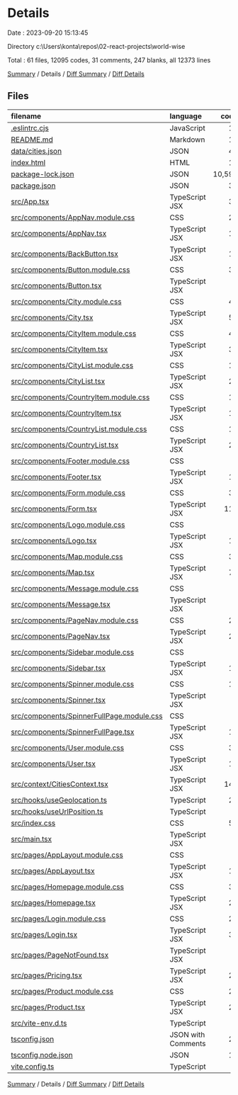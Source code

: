# Details

Date : 2023-09-20 15:13:45

Directory c:\\Users\\konta\\repos\\02-react-projects\\world-wise

Total : 61 files,  12095 codes, 31 comments, 247 blanks, all 12373 lines

[Summary](results.md) / Details / [Diff Summary](diff.md) / [Diff Details](diff-details.md)

## Files
| filename | language | code | comment | blank | total |
| :--- | :--- | ---: | ---: | ---: | ---: |
| [.eslintrc.cjs](/.eslintrc.cjs) | JavaScript | 18 | 0 | 1 | 19 |
| [README.md](/README.md) | Markdown | 19 | 0 | 9 | 28 |
| [data/cities.json](/data/cities.json) | JSON | 40 | 0 | 0 | 40 |
| [index.html](/index.html) | HTML | 13 | 0 | 1 | 14 |
| [package-lock.json](/package-lock.json) | JSON | 10,595 | 0 | 1 | 10,596 |
| [package.json](/package.json) | JSON | 34 | 0 | 1 | 35 |
| [src/App.tsx](/src/App.tsx) | TypeScript JSX | 34 | 0 | 3 | 37 |
| [src/components/AppNav.module.css](/src/components/AppNav.module.css) | CSS | 24 | 1 | 4 | 29 |
| [src/components/AppNav.tsx](/src/components/AppNav.tsx) | TypeScript JSX | 16 | 0 | 2 | 18 |
| [src/components/BackButton.tsx](/src/components/BackButton.tsx) | TypeScript JSX | 16 | 0 | 2 | 18 |
| [src/components/Button.module.css](/src/components/Button.module.css) | CSS | 32 | 0 | 4 | 36 |
| [src/components/Button.tsx](/src/components/Button.tsx) | TypeScript JSX | 8 | 0 | 2 | 10 |
| [src/components/City.module.css](/src/components/City.module.css) | CSS | 40 | 0 | 8 | 48 |
| [src/components/City.tsx](/src/components/City.tsx) | TypeScript JSX | 56 | 0 | 12 | 68 |
| [src/components/CityItem.module.css](/src/components/CityItem.module.css) | CSS | 46 | 0 | 9 | 55 |
| [src/components/CityItem.tsx](/src/components/CityItem.tsx) | TypeScript JSX | 34 | 0 | 5 | 39 |
| [src/components/CityList.module.css](/src/components/CityList.module.css) | CSS | 13 | 0 | 3 | 16 |
| [src/components/CityList.tsx](/src/components/CityList.tsx) | TypeScript JSX | 22 | 0 | 3 | 25 |
| [src/components/CountryItem.module.css](/src/components/CountryItem.module.css) | CSS | 16 | 0 | 4 | 20 |
| [src/components/CountryItem.tsx](/src/components/CountryItem.tsx) | TypeScript JSX | 10 | 0 | 3 | 13 |
| [src/components/CountryList.module.css](/src/components/CountryList.module.css) | CSS | 11 | 0 | 2 | 13 |
| [src/components/CountryList.tsx](/src/components/CountryList.tsx) | TypeScript JSX | 27 | 0 | 4 | 31 |
| [src/components/Footer.module.css](/src/components/Footer.module.css) | CSS | 7 | 0 | 2 | 9 |
| [src/components/Footer.tsx](/src/components/Footer.tsx) | TypeScript JSX | 10 | 0 | 2 | 12 |
| [src/components/Form.module.css](/src/components/Form.module.css) | CSS | 38 | 0 | 7 | 45 |
| [src/components/Form.tsx](/src/components/Form.tsx) | TypeScript JSX | 111 | 2 | 19 | 132 |
| [src/components/Logo.module.css](/src/components/Logo.module.css) | CSS | 3 | 0 | 1 | 4 |
| [src/components/Logo.tsx](/src/components/Logo.tsx) | TypeScript JSX | 10 | 0 | 3 | 13 |
| [src/components/Map.module.css](/src/components/Map.module.css) | CSS | 31 | 1 | 7 | 39 |
| [src/components/Map.tsx](/src/components/Map.tsx) | TypeScript JSX | 77 | 0 | 9 | 86 |
| [src/components/Message.module.css](/src/components/Message.module.css) | CSS | 7 | 0 | 1 | 8 |
| [src/components/Message.tsx](/src/components/Message.tsx) | TypeScript JSX | 9 | 0 | 3 | 12 |
| [src/components/PageNav.module.css](/src/components/PageNav.module.css) | CSS | 29 | 1 | 5 | 35 |
| [src/components/PageNav.tsx](/src/components/PageNav.tsx) | TypeScript JSX | 23 | 0 | 2 | 25 |
| [src/components/Sidebar.module.css](/src/components/Sidebar.module.css) | CSS | 9 | 0 | 3 | 12 |
| [src/components/Sidebar.tsx](/src/components/Sidebar.tsx) | TypeScript JSX | 15 | 0 | 4 | 19 |
| [src/components/Spinner.module.css](/src/components/Spinner.module.css) | CSS | 19 | 0 | 3 | 22 |
| [src/components/Spinner.tsx](/src/components/Spinner.tsx) | TypeScript JSX | 9 | 0 | 3 | 12 |
| [src/components/SpinnerFullPage.module.css](/src/components/SpinnerFullPage.module.css) | CSS | 5 | 0 | 1 | 6 |
| [src/components/SpinnerFullPage.tsx](/src/components/SpinnerFullPage.tsx) | TypeScript JSX | 10 | 0 | 3 | 13 |
| [src/components/User.module.css](/src/components/User.module.css) | CSS | 31 | 0 | 4 | 35 |
| [src/components/User.tsx](/src/components/User.tsx) | TypeScript JSX | 19 | 9 | 7 | 35 |
| [src/context/CitiesContext.tsx](/src/context/CitiesContext.tsx) | TypeScript JSX | 143 | 0 | 16 | 159 |
| [src/hooks/useGeolocation.ts](/src/hooks/useGeolocation.ts) | TypeScript | 26 | 0 | 6 | 32 |
| [src/hooks/useUrlPosition.ts](/src/hooks/useUrlPosition.ts) | TypeScript | 7 | 0 | 3 | 10 |
| [src/index.css](/src/index.css) | CSS | 58 | 10 | 11 | 79 |
| [src/main.tsx](/src/main.tsx) | TypeScript JSX | 9 | 0 | 2 | 11 |
| [src/pages/AppLayout.module.css](/src/pages/AppLayout.module.css) | CSS | 7 | 0 | 1 | 8 |
| [src/pages/AppLayout.tsx](/src/pages/AppLayout.tsx) | TypeScript JSX | 11 | 0 | 2 | 13 |
| [src/pages/Homepage.module.css](/src/pages/Homepage.module.css) | CSS | 31 | 0 | 4 | 35 |
| [src/pages/Homepage.tsx](/src/pages/Homepage.tsx) | TypeScript JSX | 25 | 0 | 3 | 28 |
| [src/pages/Login.module.css](/src/pages/Login.module.css) | CSS | 22 | 1 | 4 | 27 |
| [src/pages/Login.tsx](/src/pages/Login.tsx) | TypeScript JSX | 35 | 1 | 5 | 41 |
| [src/pages/PageNotFound.tsx](/src/pages/PageNotFound.tsx) | TypeScript JSX | 7 | 0 | 1 | 8 |
| [src/pages/Pricing.tsx](/src/pages/Pricing.tsx) | TypeScript JSX | 24 | 1 | 2 | 27 |
| [src/pages/Product.module.css](/src/pages/Product.module.css) | CSS | 29 | 0 | 6 | 35 |
| [src/pages/Product.tsx](/src/pages/Product.tsx) | TypeScript JSX | 29 | 0 | 2 | 31 |
| [src/vite-env.d.ts](/src/vite-env.d.ts) | TypeScript | 0 | 1 | 1 | 2 |
| [tsconfig.json](/tsconfig.json) | JSON with Comments | 21 | 2 | 3 | 26 |
| [tsconfig.node.json](/tsconfig.node.json) | JSON | 10 | 0 | 1 | 11 |
| [vite.config.ts](/vite.config.ts) | TypeScript | 5 | 1 | 2 | 8 |

[Summary](results.md) / Details / [Diff Summary](diff.md) / [Diff Details](diff-details.md)